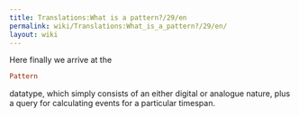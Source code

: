 ```yaml
---
title: Translations:What is a pattern?/29/en
permalink: wiki/Translations:What_is_a_pattern?/29/en/
layout: wiki
---
```


Here finally we arrive at the

``` Haskell
Pattern
```

datatype, which simply consists of an either digital or analogue nature,
plus a query for calculating events for a particular timespan.
